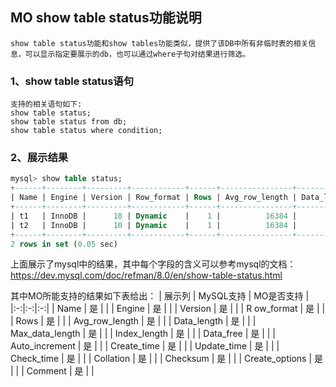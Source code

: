 ## MO show table status功能说明
    show table status功能和show tables功能类似，提供了该DB中所有非临时表的相关信息，可以显示指定要展示的db，也可以通过where子句对结果进行筛选。
### 1、show table status语句
    支持的相关语句如下:
    show table status;
    show table status from db;
    show table status where condition;
    
### 2、展示结果
```sql
mysql> show table status;
+------+--------+---------+------------+------+----------------+-------------+-----------------+--------------+-----------+----------------+---------------------+---------------------+------------+--------------------+----------+----------------+---------+
| Name | Engine | Version | Row_format | Rows | Avg_row_length | Data_length | Max_data_length | Index_length | Data_free | Auto_increment | Create_time         | Update_time         | Check_time | Collation          | Checksum | Create_options | Comment |
+------+--------+---------+------------+------+----------------+-------------+-----------------+--------------+-----------+----------------+---------------------+---------------------+------------+--------------------+----------+----------------+---------+
| t1   | InnoDB |      10 | Dynamic    |    1 |          16384 |       16384 |               0 |            0 |         0 |           NULL | 2022-09-20 16:44:10 | 2022-09-20 16:44:17 | NULL       | utf8mb4_0900_ai_ci |     NULL |                |         |
| t2   | InnoDB |      10 | Dynamic    |    1 |          16384 |       16384 |               0 |            0 |         0 |           NULL | 2022-09-20 16:44:23 | 2022-09-20 16:44:27 | NULL       | utf8mb4_0900_ai_ci |     NULL |                |         |
+------+--------+---------+------------+------+----------------+-------------+-----------------+--------------+-----------+----------------+---------------------+---------------------+------------+--------------------+----------+----------------+---------+
2 rows in set (0.05 sec)
```
上面展示了mysql中的结果，其中每个字段的含义可以参考mysql的文档：https://dev.mysql.com/doc/refman/8.0/en/show-table-status.html

其中MO所能支持的结果如下表给出：
|       展示列     | MySQL支持 | MO是否支持 |
|:-:|:-:|:-:|
|         Name    |     是    |           |
|       Engine    |     是    |           |
|       Version   |     是    |           |
|    R ow_format  |     是    |           |
|        Rows     |     是    |           |
|  Avg_row_length |     是    |           |
|   Data_length   |     是    |           |
| Max_data_length |     是    |           |
|   Index_length  |     是    |           |
|    Data_free    |     是    |           |
|  Auto_increment |     是    |           |
|   Create_time   |     是    |           |
|   Update_time   |     是    |           |
|   Check_time    |     是    |           |
|    Collation    |     是    |           |
|    Checksum     |     是    |           |
|  Create_options |     是    |           |
|     Comment     |     是    |           |
